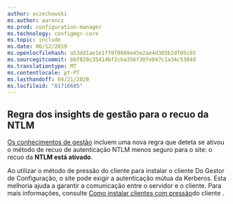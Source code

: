 ```yaml
---
author: aczechowski
ms.author: aaroncz
ms.prod: configuration-manager
ms.technology: configmgr-core
ms.topic: include
ms.date: 06/12/2019
ms.openlocfilehash: a53dd1ae1e1ff0f0889e45e2ae4d385b2df05c85
ms.sourcegitcommit: bbf820c35414bf2cba356f30fe047c1a34c5384d
ms.translationtype: MT
ms.contentlocale: pt-PT
ms.lasthandoff: 04/21/2020
ms.locfileid: "81716685"
---
```

## <a name="management-insights-rule-for-ntlm-fallback"></a><a name="bkmk_ntlm"></a>Regra dos insights de gestão para o recuo da NTLM

<!--4572953-->

[Os conhecimentos de gestão](../../../../servers/manage/management-insights.md) incluem uma nova regra que deteta se ativou o método de recuo de autenticação NTLM menos seguro para o site: o recuo da **NTLM está ativado**.

Ao utilizar o método de pressão do cliente para instalar o cliente Do Gestor de Configuração, o site pode exigir a autenticação mútua da Kerberos. Esta melhoria ajuda a garantir a comunicação entre o servidor e o cliente. Para mais informações, consulte [Como instalar clientes com pressão](../../../../clients/deploy/deploy-clients-to-windows-computers.md#BKMK_ClientPush)do cliente .
